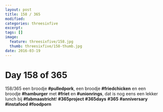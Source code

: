 ```yaml
---
layout: post
title: 158 / 365
modified:
categories: threesixfive
excerpt:
tags: []
image:
  feature: threesixfive/158.jpg
  thumb: threesixfive/158-thumb.jpg
date: 2016-03-19
---
```


# Day 158 of 365

158/365 een broodje **\#pulledpork**, een broodje **\#friedchicken**  en een broodje **\#hamburger** met **\#friet** en **\#unionrings**, dat is nog eens een lekker lunch bij **\#fabmaastricht**! **\#365project** **\#365days** **\#365** **\#anniversary** **\#instafood** **\#foodporn**
